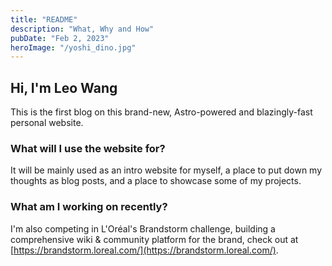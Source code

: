 ```yaml
---
title: "README"
description: "What, Why and How"
pubDate: "Feb 2, 2023"
heroImage: "/yoshi_dino.jpg"
---
```


## Hi, I'm Leo Wang

This is the first blog on this brand-new, Astro-powered and blazingly-fast personal website.

### What will I use the website for?

It will be mainly used as an intro website for myself, a place to put down my thoughts as blog posts, and a place to showcase some of my projects.

### What am I working on recently?

I'm also competing in L'Oréal's Brandstorm challenge, building a comprehensive wiki & community platform for the brand, check out at [https://brandstorm.loreal.com/](https://brandstorm.loreal.com/).
